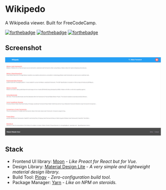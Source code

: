 # Wikipedo
A Wikipedia viewer. Built for FreeCodeCamp.

[![forthebadge](http://forthebadge.com/images/badges/fuck-it-ship-it.svg)](http://forthebadge.com)
[![forthebadge](http://forthebadge.com/images/badges/gluten-free.svg)](http://forthebadge.com)
[![forthebadge](http://forthebadge.com/images/badges/built-with-love.svg)](http://forthebadge.com)

## Screenshot
![Wikipedo Screenshot](images/wikipedo.png)

## Stack
- Frontend UI library: [Moon](http://moonjs.ga/) - *Like Preact for React but for Vue.*
- Design Library: [Material Design Lite](https://getmdl.io/) - *A very simple and lightweight material design library.*
- Build Tool: [Pingy](https://pin.gy/cli/) - *Zero-configuration build tool.*
- Package Manager: [Yarn](https://yarnpkg.com/en/) - *Like on NPM on steroids.*
